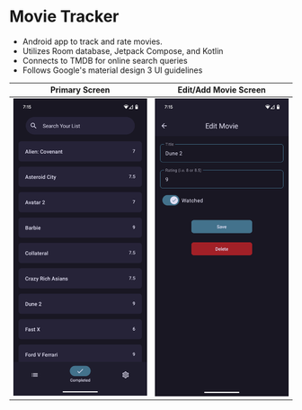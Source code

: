 # Movie Tracker
- Android app to track and rate movies.
- Utilizes Room database, Jetpack Compose, and Kotlin
- Connects to TMDB for online search queries
- Follows Google's material design 3 UI guidelines 

Primary Screen             |  Edit/Add Movie Screen
:-------------------------:|:-------------------------:
<img src="screenshots/image0.png" alt="drawing" width="250"/>  |  <img src="screenshots/image1.png" alt="drawing" width="250"/>
